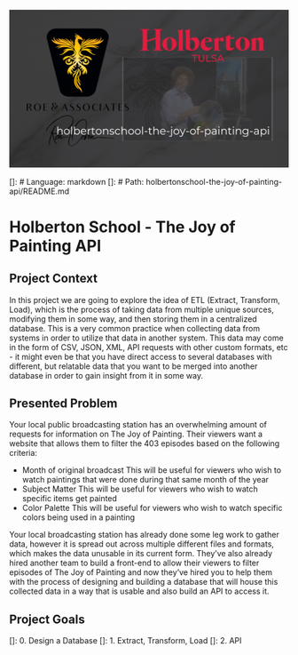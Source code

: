 ![holbertonschool-the-joy-of-painting-api_banner](https://github.com/ronroeandassociates/assets/blob/master/images/holbertonschool-the-joy-of-painting-api_banner.png)

[]: # Language: markdown
[]: # Path: holbertonschool-the-joy-of-painting-api/README.md

# Holberton School - The Joy of Painting API

## Project Context

In this project we are going to explore the idea of ETL (Extract, Transform, Load), which is the process of taking data from multiple unique sources, modifying them in some way, and then storing them in a centralized database. This is a very common practice when collecting data from systems in order to utilize that data in another system. This data may come in the form of CSV, JSON, XML, API requests with other custom formats, etc - it might even be that you have direct access to several databases with different, but relatable data that you want to be merged into another database in order to gain insight from it in some way.

## Presented Problem

Your local public broadcasting station has an overwhelming amount of requests for information on The Joy of Painting. Their viewers want a website that allows them to filter the 403 episodes based on the following criteria:

- Month of original broadcast
  This will be useful for viewers who wish to watch paintings that were done during that same month of the year
- Subject Matter
  This will be useful for viewers who wish to watch specific items get painted
- Color Palette
  This will be useful for viewers who wish to watch specific colors being used in a painting

Your local broadcasting station has already done some leg work to gather data, however it is spread out across multiple different files and formats, which makes the data unusable in its current form. They’ve also already hired another team to build a front-end to allow their viewers to filter episodes of The Joy of Painting and now they’ve hired you to help them with the process of designing and building a database that will house this collected data in a way that is usable and also build an API to access it.

## Project Goals

[]: 0. Design a Database
[]: 1. Extract, Transform, Load
[]: 2. API
